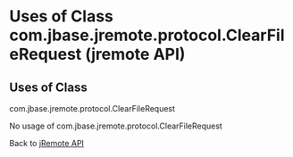 # Uses of Class com.jbase.jremote.protocol.ClearFileRequest (jremote API)

<PageHeader />

## Uses of Class

com.jbase.jremote.protocol.ClearFileRequest

No usage of com.jbase.jremote.protocol.ClearFileRequest

Back to [jRemote API](./../../README.md)
  
<PageFooter />

